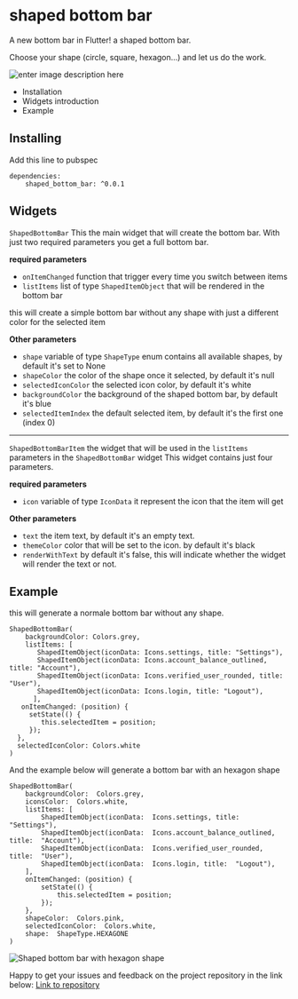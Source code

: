 
# shaped bottom bar

  

A new bottom bar in Flutter! a shaped bottom bar.

Choose your shape (circle, square, hexagon...) and let us do the work.

  ![enter image description here](https://github.com/koukibadr/Shaped-Bottom-Bar/blob/main/example/shaped_bottom_bar_hexagon.gif?raw=true)

 - Installation
 - Widgets introduction
 - Example

## Installing

Add this line to pubspec

    dependencies:
	    shaped_bottom_bar: ^0.0.1


## Widgets

`ShapedBottomBar` This the main widget that will create the bottom bar.
With just two required parameters you get a full bottom bar.

**required parameters**
 - `onItemChanged` function that trigger every time you switch between items
 - `listItems` list of type `ShapedItemObject` that will be rendered in the bottom bar
 
this will create a simple bottom bar without any shape with just a different color for the selected item

**Other parameters**

 - `shape` variable of type `ShapeType` enum contains all available shapes, by default it's set to None
 - `shapeColor` the color of the shape once it selected, by default it's null
 - `selectedIconColor` the selected icon color, by default it's white
 - `backgroundColor` the background of the shaped bottom bar, by default it's blue
 - `selectedItemIndex` the default selected item, by default it's the first one (index  0)
<hr>

`ShapedBottomBarItem` the widget that will be used in the `listItems` parameters in the `ShapedBottomBar` widget
This widget contains just four parameters.

**required parameters**

 - `icon` variable of type `IconData` it represent the icon that the item will get
 
 **Other parameters**
 
 - `text` the item text, by default it's an empty text.
 - `themeColor` color that will be set to the icon. by default it's black
 - `renderWithText` by default it's false, this will indicate whether the widget  will render the text or not.


## Example
this will generate a normale bottom bar  without any shape.


    ShapedBottomBar(
	 	backgroundColor: Colors.grey,
	    listItems: [
	       ShapedItemObject(iconData: Icons.settings, title: "Settings"),
	       ShapedItemObject(iconData: Icons.account_balance_outlined, title: "Account"),
	       ShapedItemObject(iconData: Icons.verified_user_rounded, title: "User"),
	       ShapedItemObject(iconData: Icons.login, title: "Logout"),
	      ],
	   onItemChanged: (position) {
         setState(() {
            this.selectedItem = position;
         });
      },
      selectedIconColor: Colors.white
	)


And the example below will generate a  bottom bar with an hexagon shape

    ShapedBottomBar(
		backgroundColor:  Colors.grey,
		iconsColor:  Colors.white,
		listItems: [
			ShapedItemObject(iconData:  Icons.settings, title:  "Settings"),
			ShapedItemObject(iconData:  Icons.account_balance_outlined, title:  "Account"),
			ShapedItemObject(iconData:  Icons.verified_user_rounded, title:  "User"),
			ShapedItemObject(iconData:  Icons.login, title:  "Logout"),
		],
		onItemChanged: (position) {
			setState(() {
				this.selectedItem = position;
			});
		},
		shapeColor:  Colors.pink,
		selectedIconColor:  Colors.white,
		shape:  ShapeType.HEXAGONE
	)


![Shaped bottom bar with hexagon shape](https://github.com/koukibadr/Shaped-Bottom-Bar/blob/main/example/hexagon_shape_bottom_bar.png?raw=true)


Happy to get your issues and feedback on the project repository in the link below:
[Link to repository](https://github.com/koukibadr/Shaped-Bottom-Bar)
